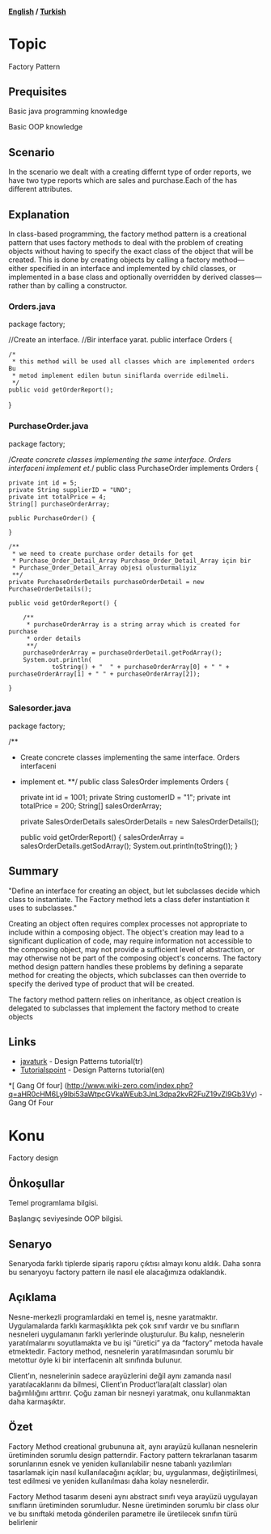 #### [English](#topic) / [Turkish](#konu)

# Topic

Factory Pattern


## Prequisites

Basic java programming knowledge

Basic OOP knowledge


## Scenario

In the scenario we dealt with a creating differnt type of order reports,
we have two type reports which are sales and purchase.Each of the has different attributes.

## Explanation

In class-based programming, the factory method pattern is a creational pattern that uses factory methods to deal with the problem of creating objects without having to specify the exact class of the object that will be created. This is done by creating objects by calling a factory method—either specified in an interface and implemented by child classes, or implemented in a base class and optionally overridden by derived classes—rather than by calling a constructor.


### Orders.java
package factory;

//Create an interface.
//Bir interface yarat.
public interface Orders {

	/*
	 * this method will be used all classes which are implemented orders Bu
	 * metod implement edilen butun siniflarda override edilmeli.
	 */
	public void getOrderReport();

}
 ### PurchaseOrder.java

package factory;

/*Create concrete classes implementing the same interface.
 Orders interfaceni implement et.*/
public class PurchaseOrder implements Orders {

	private int id = 5;
	private String supplierID = "UNO";
	private int totalPrice = 4;
	String[] purchaseOrderArray;

	public PurchaseOrder() {

	}

	/**
	 * we need to create purchase order details for get
	 * Purchase_Order_Detail_Array Purchase_Order_Detail_Array için bir
	 * Purchase_Order_Detail_Array objesi olusturmaliyiz
	 **/
	private PurchaseOrderDetails purchaseOrderDetail = new PurchaseOrderDetails();

	public void getOrderReport() {

		/**
		 * purchaseOrderArray is a string array which is created for purchase
		 * order details
		 **/
		purchaseOrderArray = purchaseOrderDetail.getPodArray();
		System.out.println(
				toString() + "  " + purchaseOrderArray[0] + " " + purchaseOrderArray[1] + " " + purchaseOrderArray[2]);

	}
  
  
  ### Salesorder.java
  package factory;

/**
 * Create concrete classes implementing the same interface. Orders interfaceni
 * implement et.
 **/
public class SalesOrder implements Orders {

	private int id = 1001;
	private String customerID = "1";
	private int totalPrice = 200;
	String[] salesOrderArray;
	
	
	private SalesOrderDetails salesOrderDetails = new SalesOrderDetails();

	public void getOrderReport() {
		salesOrderArray = salesOrderDetails.getSodArray();
		System.out.println(toString());
	}

## Summary
"Define an interface for creating an object, but let subclasses decide which class to instantiate. The Factory method lets a class defer instantiation it uses to subclasses."

Creating an object often requires complex processes not appropriate to include within a composing object. The object's creation may lead to a significant duplication of code, may require information not accessible to the composing object, may not provide a sufficient level of abstraction, or may otherwise not be part of the composing object's concerns. The factory method design pattern handles these problems by defining a separate method for creating the objects, which subclasses can then override to specify the derived type of product that will be created.

The factory method pattern relies on inheritance, as object creation is delegated to subclasses that implement the factory method to create objects

## Links

* [javaturk](http://www.javaturk.org/tasarim-kaliplari-factory-method-uretici-metot-i/) - Design Patterns tutorial(tr)
* [Tutorialspoint](https://www.tutorialspoint.com/design_pattern/factory_pattern.htm) - Design Patterns tutorial(en)

*[ Gang Of four] (http://www.wiki-zero.com/index.php?q=aHR0cHM6Ly9lbi53aWtpcGVkaWEub3JnL3dpa2kvR2FuZ19vZl9Gb3Vy) - Gang Of Four

# Konu
Factory design

## Önkoşullar
Temel programlama bilgisi.

Başlangıç seviyesinde OOP bilgisi.

## Senaryo

Senaryoda farklı tiplerde sipariş raporu çıktısı almayı konu aldık. Daha sonra bu senaryoyu factory pattern ile nasıl ele alacağımıza odaklandık.

## Açıklama

Nesne-merkezli programlardaki  en temel iş, nesne yaratmaktır. Uygulamalarda farklı karmaşıklıkta pek çok sınıf vardır ve bu sınıfların nesneleri uygulamanın farklı yerlerinde oluşturulur. Bu kalıp, nesnelerin yaratılmalarını soyutlamakta ve bu işi “üretici” ya da “factory” metoda havale etmektedir. Factory method, nesnelerin yaratılmasından sorumlu bir metottur öyle ki bir interfacenin alt sınıfında bulunur.

Client’ın,  nesnelerinin sadece arayüzlerini değil aynı zamanda nasıl yaratılacaklarını da bilmesi, Client’ın Product’lara(alt classlar) olan bağımlılığını arttırır. Çoğu zaman bir nesneyi yaratmak, onu kullanmaktan daha karmaşıktır.

## Özet
Factory Method  creational grubununa ait, aynı arayüzü kullanan nesnelerin üretiminden sorumlu design patterndir.
Factory pattern tekrarlanan tasarım sorunlarının esnek ve yeniden kullanılabilir nesne tabanlı yazılımları tasarlamak için nasıl kullanılacağını açıklar; bu, uygulanması, değiştirilmesi, test edilmesi ve yeniden kullanılması daha kolay nesnelerdir.

Factory Method tasarım deseni aynı abstract sınıfı veya arayüzü uygulayan sınıfların üretiminden sorumludur. Nesne üretiminden sorumlu bir class olur ve bu sınıftaki metoda gönderilen parametre ile üretilecek sınıfın türü belirlenir

